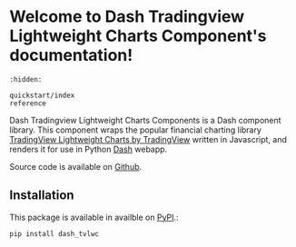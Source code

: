 # Welcome to Dash Tradingview Lightweight Charts Component's documentation!

```{toctree}
:hidden:

quickstart/index
reference
```

Dash Tradingview Lightweight Charts Components is a Dash component library. This component wraps the popular financial charting library [TradingView Lightweight Charts by TradingView](https://github.com/tradingview/lightweight-charts) written in Javascript, and renders it for use in Python [Dash](https://dash.plotly.com/) webapp.

Source code is available on [Github](https://github.com/tysonwu/dash-tradingview).

## Installation

This package is available in availble on [PyPI](https://pypi.org/project/dash-tvlwc/).:

```
pip install dash_tvlwc
```